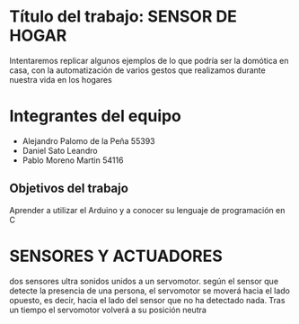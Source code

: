 # Título del trabajo: SENSOR DE HOGAR
Intentaremos replicar algunos ejemplos de lo que podría ser la domótica en casa, con la automatización de varios gestos que realizamos durante nuestra vida en los hogares

# Integrantes del equipo
- Alejandro Palomo de la Peña 55393
- Daniel Sato Leandro
- Pablo Moreno Martin 54116

## Objetivos del trabajo

Aprender a utilizar el Arduino y a conocer su lenguaje de programación en C

# SENSORES Y ACTUADORES
dos sensores ultra sonidos unidos a un servomotor. según el sensor que detecte la presencia de una persona, el servomotor se moverá hacia el lado opuesto, es decir, hacia el lado del sensor que no ha detectado nada. Tras un tiempo el servomotor volverá a su posición neutra
